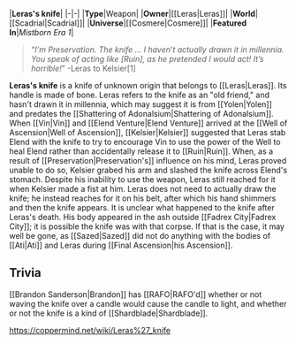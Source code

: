 |**Leras's knife**|
|-|-|
|**Type**|Weapon|
|**Owner**|[[Leras\|Leras]]|
|**World**|[[Scadrial\|Scadrial]]|
|**Universe**|[[Cosmere\|Cosmere]]|
|**Featured In**|*Mistborn Era 1*|

>“*I'm Preservation. The knife ... I haven’t actually drawn it in millennia. You speak of acting like [Ruin], as he pretended I would act! It’s horrible!*”
\-Leras to Kelsier[1]


**Leras's knife** is a knife of unknown origin that belongs to [[Leras\|Leras]]. Its handle is made of bone.
Leras refers to the knife as an "old friend," and hasn't drawn it in millennia, which may suggest it is from [[Yolen\|Yolen]] and predates the [[Shattering of Adonalsium\|Shattering of Adonalsium]].
When [[Vin\|Vin]] and [[Elend Venture\|Elend Venture]] arrived at the [[Well of Ascension\|Well of Ascension]], [[Kelsier\|Kelsier]] suggested that Leras stab Elend with the knife to try to encourage Vin to use the power of the Well to heal Elend rather than accidentally release it to [[Ruin\|Ruin]]. When, as a result of [[Preservation\|Preservation's]] influence on his mind, Leras proved unable to do so, Kelsier grabed his arm and slashed the knife across Elend's stomach. Despite his inability to use the weapon, Leras still reached for it when Kelsier made a fist at him. Leras does not need to actually draw the knife; he instead reaches for it on his belt, after which his hand shimmers and then the knife appears.
It is unclear what happened to the knife after Leras's death. His body appeared in the ash outside [[Fadrex City\|Fadrex City]]; it is possible the knife was with that corpse. If that is the case, it may well be gone, as [[Sazed\|Sazed]] did not do anything with the bodies of [[Ati\|Ati]] and Leras during [[Final Ascension\|his Ascension]].

## Trivia
[[Brandon Sanderson\|Brandon]] has [[RAFO\|RAFO'd]] whether or not waving the knife over a candle would cause the candle to light, and whether or not the knife is a kind of [[Shardblade\|Shardblade]].


https://coppermind.net/wiki/Leras%27_knife